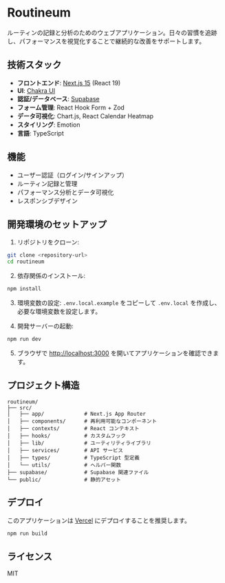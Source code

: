 # Routineum

ルーティンの記録と分析のためのウェブアプリケーション。日々の習慣を追跡し、パフォーマンスを視覚化することで継続的な改善をサポートします。

## 技術スタック

- **フロントエンド**: [Next.js 15](https://nextjs.org/) (React 19)
- **UI**: [Chakra UI](https://chakra-ui.com/)
- **認証/データベース**: [Supabase](https://supabase.com/)
- **フォーム管理**: React Hook Form + Zod
- **データ可視化**: Chart.js, React Calendar Heatmap
- **スタイリング**: Emotion
- **言語**: TypeScript

## 機能

- ユーザー認証（ログイン/サインアップ）
- ルーティン記録と管理
- パフォーマンス分析とデータ可視化
- レスポンシブデザイン

## 開発環境のセットアップ

1. リポジトリをクローン:

```bash
git clone <repository-url>
cd routineum
```

2. 依存関係のインストール:

```bash
npm install
```

3. 環境変数の設定:
   `.env.local.example` をコピーして `.env.local` を作成し、必要な環境変数を設定します。

4. 開発サーバーの起動:

```bash
npm run dev
```

5. ブラウザで [http://localhost:3000](http://localhost:3000) を開いてアプリケーションを確認できます。

## プロジェクト構造

```
routineum/
├── src/
│   ├── app/             # Next.js App Router
│   ├── components/      # 再利用可能なコンポーネント
│   ├── contexts/        # React コンテキスト
│   ├── hooks/           # カスタムフック
│   ├── lib/             # ユーティリティライブラリ
│   ├── services/        # API サービス
│   ├── types/           # TypeScript 型定義
│   └── utils/           # ヘルパー関数
├── supabase/            # Supabase 関連ファイル
└── public/              # 静的アセット
```

## デプロイ

このアプリケーションは [Vercel](https://vercel.com) にデプロイすることを推奨します。

```bash
npm run build
```

## ライセンス

MIT
